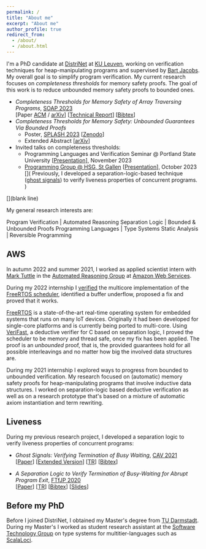 ```yaml
---
permalink: /
title: "About me"
excerpt: "About me"
author_profile: true
redirect_from:
  - /about/
  - /about.html
---
```


I'm a PhD candidate at
[DistriNet](https://distrinet.cs.kuleuven.be)
at
[KU Leuven](https://www.kuleuven.be/english/kuleuven/),
working on verification techniques for heap-manipulating programs and supervised by [Bart Jacobs](https://distrinet.cs.kuleuven.be/people/bartj).
My overall goal is to simplify program verification.
My current research focuses on *completeness thresholds* for memory safety proofs.
The goal of this work is to reduce unbounded memory safety proofs to bounded ones.
* *Completeness Thresholds for Memory Safety of Array Traversing Programs*,
  [SOAP 2023](https://pldi23.sigplan.org/home/SOAP-2023#event-overview)  
  [Paper
    [ACM](https://dl.acm.org/doi/abs/10.1145/3589250.3596143)
    / [arXiv](https://arxiv.org/abs/2305.03606)]
  [[Technical Report](https://arxiv.org/abs/2211.11885)]
  [[Bibtex](https://raw.githubusercontent.com/tobireinhard/Publications/master/papers/SOAP23--CTs4MS-Arrays/ct4ms-arrays.bib)]
* *Completeness Thresholds for Memory Safety: Unbounded Guarantees Via Bounded Proofs*
  * Poster,
    [SPLASH 2023](https://2023.splashcon.org/track/splash-2023-Posters#event-overview)
    [[Zenodo](https://zenodo.org/records/10066197)]
  * Extended Abstract
    [[arXiv](https://arxiv.org/abs/2309.09731)]
* Invited talks on completeness thresholds:
  * Programming Languages and Verification Seminar @ Portland State University
    [[Presentation](https://github.com/tobireinhard/Publications/raw/master/talks/invited/PSU--PLV_seminar--CTs--2023/PSU_2023--ct4ms--presentation.pdf)],
    November 2023
  * [Programming Group @ HSG, St Gallen](https://programming-group.com)
    [[Presentation](https://github.com/tobireinhard/Publications/raw/master/talks/invited/HSG--Programming_Group--CTs--2023/HSG_2023--ct4ms--presentation.pdf)],
    October 2023
[](
Previously, I developed a separation-logic-based technique
([ghost signals](https://link.springer.com/chapter/10.1007/978-3-030-81688-9_2))
to verify liveness properties of concurrent programs.
)

[](blank line)
` `  

My general research interests are:

<style>
table, tr, td {
  font-size: large;
  border: 0px
}
</style>

Program Verification  | Automated Reasoning
Separation Logic      | Bounded & Unbounded Proofs
Programming Languages | Type Systems
Static Analysis       | Reversible Programming


## AWS

In autumn 2022 and summer 2021, I worked as applied scientist intern with
[Mark Tuttle](https://www.markrtuttle.com/)
in the
[Automated Reasoning Group](https://aws.amazon.com/security/provable-security/)
at
[Amazon Web Services](https://aws.amazon.com/).

During my 2022 internship I
[verified](
  https://github.com/Tobias-internship-AWS-2022/FreeRTOS-Kernel/tree/verifast_switch_context/Test/VeriFast/tasks/vTaskSwitchContext
)
the multicore implementation of the
[FreeRTOS scheduler](https://github.com/FreeRTOS/FreeRTOS-Kernel/tree/smp),
identified a buffer underflow, proposed a fix and proved that it works.

[FreeRTOS](https://freertos.org)
is a state-of-the-art real-time operating system for embedded systems that runs on many IoT devices.
Originally it had been developed for single-core platforms and is currently being ported to multi-core.
Using
[VeriFast](https://github.com/verifast/verifast),
a deductive verifier for C based on separation logic, I proved the scheduler to be memory and thread safe, once my fix has been applied.
The proof is an *unbounded* proof, that is, the provided guarantees hold for all possible interleavings and no matter how big the involved data structures are.

During my 2021 internship I explored ways to progress from bounded to unbounded verification.
My research focused on (automatic) memory safety proofs for heap-manipulating programs that involve inductive data structures.
I worked on separation-logic based deductive verification as well as on a research prototype that's based on a mixture of automatic axiom instantiation and term rewriting.


## Liveness
During my previous research project, I developed a separation logic to verify liveness properties of concurrent programs:

* *Ghost Signals: Verifying Termination of Busy Waiting*,
  [CAV 2021](http://i-cav.org/2021/accepted-papers/)  
  [[Paper](https://link.springer.com/chapter/10.1007/978-3-030-81688-9_2)]
  [[Extended Version](https://arxiv.org/abs/2010.11762)]
  [[TR](https://people.cs.kuleuven.be/~tobias.reinhard/ghostSignals--TR.pdf)]
  [[Bibtex](https://raw.githubusercontent.com/tobireinhard/Publications/master/papers/ghostSignals.bib)]

* *A Separation Logic to Verify Termination of Busy-Waiting for Abrupt Program Exit*,
  [FTfJP 2020](https://2020.ecoop.org/track/FTfJP-2020-papers#Program)  
  [[Paper](https://dl.acm.org/doi/10.1145/3427761.3428345)]
  [[TR](https://arxiv.org/abs/2007.10215)]
  [[Bibtex](https://raw.githubusercontent.com/tobireinhard/Publications/master/papers/abruptExit.bib)]
  [[Slides](https://people.cs.kuleuven.be/~tobias.reinhard/AbruptExit--presentation.pdf)]


## Before my PhD

Before I joined DistriNet, I obtained my Master's degree from
[TU Darmstadt](https://www.tu-darmstadt.de/index.en.jsp).
During my Master's I worked as student research assistant at the
[Software Technology Group](https://www.stg.tu-darmstadt.de/main_stg/index.en.jsp)
on type systems for multitier-languages such as
[ScalaLoci](https://scala-loci.github.io).
